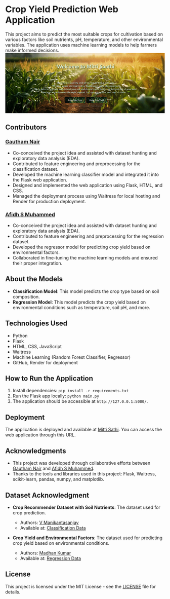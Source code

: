 
# Crop Yield Prediction Web Application

This project aims to predict the most suitable crops for cultivation based on various factors like soil nutrients, pH, temperature, and other environmental variables. The application uses machine learning models to help farmers make informed decisions.
![Webpage gif](https://github.com/Gauthamnair-Ronin/Mitti_Sathi/blob/e6c37867d9a0985784d6b221be64017547f2cd99/static/images/mitti_sathi3.gif)

## Contributors

### [Gautham Nair](https://github.com/Gauthamnair-Ronin)
- Co-conceived the project idea and assisted with dataset hunting and exploratory data analysis (EDA).
- Contributed to feature engineering and preprocessing for the classification dataset.
- Developed the machine learning classifier model and integrated it into the Flask web application.
- Designed and implemented the web application using Flask, HTML, and CSS.
- Managed the deployment process using Waitress for local hosting and Render for production deployment.

### [Afidh S Muhammed](https://github.com/Afii650)
- Co-conceived the project idea and assisted with dataset hunting and exploratory data analysis (EDA).
- Contributed to feature engineering and preprocessing for the regression dataset.
- Developed the regressor model for predicting crop yield based on environmental factors.
- Collaborated in fine-tuning the machine learning models and ensured their proper integration.

## About the Models

- **Classification Model**: This model predicts the crop type based on soil composition.
- **Regression Model**: This model predicts the crop yield based on environmental conditions such as temperature, soil pH, and more.

## Technologies Used
- Python
- Flask
- HTML, CSS, JavaScript
- Waitress
- Machine Learning (Random Forest Classifier, Regressor)
- GitHub, Render for deployment

## How to Run the Application
1. Install dependencies: `pip install -r requirements.txt`
2. Run the Flask app locally: `python main.py`
3. The application should be accessible at `http://127.0.0.1:5000/`.

## Deployment
The application is deployed and available at [Mitti Sathi](https://mitti-sathi.onrender.com). You can access the web application through this URL.


## Acknowledgments
- This project was developed through collaborative efforts between [Gautham Nair](https://github.com/Gauthamnair-Rnonin) and [Afidh S Muhammed](https://github.com/Afii650).
- Thanks to the tools and libraries used in this project: Flask, Waitress, scikit-learn, pandas, numpy, and matplotlib.

## Dataset Acknowledgment

- **Crop Recommender Dataset with Soil Nutrients**: The dataset used for crop prediction.
  - Authors: [V Manikantasanjay](https://www.kaggle.com/manikantasanjayv)
  - Available at: [Classification Data](https://www.kaggle.com/datasets/manikantasanjayv/crop-recommender-dataset-with-soil-nutrients)

- **Crop Yield and Environmental Factors**: The dataset used for predicting crop yield based on environmental conditions.
  - Authors: [Madhan Kumar](https://www.kaggle.com/madhankumar789)
  - Available at: [Regression Data](https://www.kaggle.com/datasets/madhankumar789/crop-yield-and-environmental-factors-2014-2023)

## License

This project is licensed under the MIT License - see the [LICENSE](https://github.com/Gauthamnair-Ronin/Mitti_Sathi/blob/master/LICENSE) file for details.

